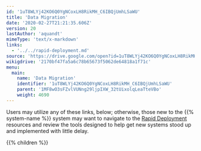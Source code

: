 ```yaml
---
id: '1uT8WLYj42KO6Q0YgNCoxLH8RikMH_C6IBQjUmhLSaWU'
title: 'Data Migration'
date: '2020-02-27T21:21:35.606Z'
version: 20
lastAuthor: 'aquandt'
mimeType: 'text/x-markdown'
links:
  - '../../rapid-deployment.md'
source: 'https://drive.google.com/open?id=1uT8WLYj42KO6Q0YgNCoxLH8RikMH_C6IBQjUmhLSaWU'
wikigdrive: '2170bf47fa5a6c78b65673f5062de64818a1f71c'
menu:
  main:
    name: 'Data Migration'
    identifier: '1uT8WLYj42KO6Q0YgNCoxLH8RikMH_C6IBQjUmhLSaWU'
    parent: '1MF8wO3sFZvlVUNng29ljpIXW_32tUixolqLeaTteVBo'
    weight: 4690
---
```





Users may utilize any of these links, below; otherwise, those new to the {{% system-name %}} system may want to navigate to the [Rapid Deployment](../../rapid-deployment.md) resources and review the tools designed to help get new systems stood up and implemented with little delay.





{{% children %}}




